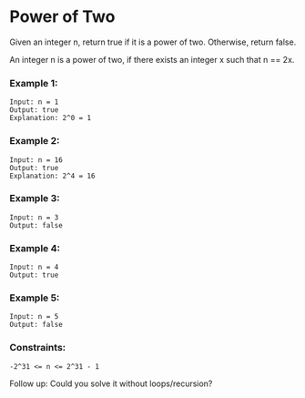 # Power of Two
Given an integer n, return true if it is a power of two. Otherwise, return false.

An integer n is a power of two, if there exists an integer x such that n == 2x.


### Example 1:
```
Input: n = 1
Output: true
Explanation: 2^0 = 1
```

### Example 2:
```
Input: n = 16
Output: true
Explanation: 2^4 = 16
```

### Example 3:
```
Input: n = 3
Output: false
```

### Example 4:
```
Input: n = 4
Output: true

```
### Example 5:
```
Input: n = 5
Output: false
```

### Constraints:
```
-2^31 <= n <= 2^31 - 1
```

 
Follow up: Could you solve it without loops/recursion?
